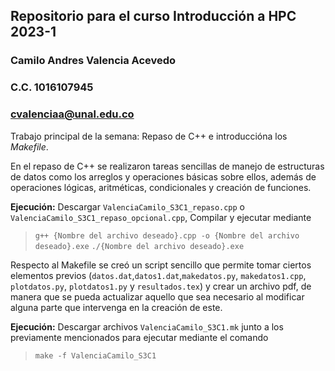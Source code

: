 ## Repositorio para el curso Introducción a HPC 2023-1
### Camilo Andres Valencia Acevedo
### C.C. 1016107945
### cvalenciaa@unal.edu.co

Trabajo principal de la semana: Repaso de C++ e introduccióna los *Makefile*.

En el repaso de C++ se realizaron tareas sencillas de manejo de estructuras de datos como los arreglos y operaciones básicas sobre ellos, además de operaciones lógicas, aritméticas, condicionales y creación de funciones.

**Ejecución:** Descargar `ValenciaCamilo_S3C1_repaso.cpp` o `ValenciaCamilo_S3C1_repaso_opcional.cpp`, Compilar y ejecutar mediante

> `g++ {Nombre del archivo deseado}.cpp -o {Nombre del archivo deseado}.exe`
> `./{Nombre del archivo deseado}.exe`


Respecto al Makefile se creó un script sencillo que permite tomar ciertos elementos previos (`datos.dat`,`datos1.dat`,`makedatos.py`, `makedatos1.cpp`, `plotdatos.py`, `plotdatos1.py` y `resultados.tex`) y crear un archivo pdf, de manera que se pueda actualizar aquello que sea necesario al modificar alguna parte que intervenga en la creación de este.

**Ejecución:** Descargar archivos `ValenciaCamilo_S3C1.mk` junto a los previamente mencionados para ejecutar mediante el comando

> `make -f ValenciaCamilo_S3C1`